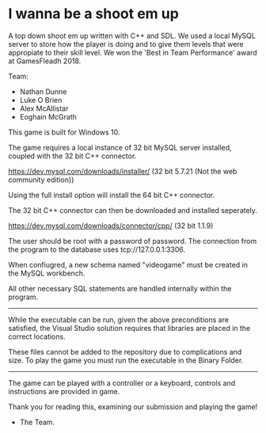 # I wanna be a shoot em up
 A top down shoot em up written with C++ and SDL.
We used a local MySQL server to store how the player is doing and to give them levels that were appropiate to their skill level.
We won the 'Best in Team Performance' award at GamesFleadh 2018.

Team:
- Nathan Dunne
- Luke O Brien
- Alex McAllistar
- Eoghain McGrath

This game is built for Windows 10. 

The game requires a local instance of 32 bit MySQL server installed,
coupled with the 32 bit C++ connector.

https://dev.mysql.com/downloads/installer/ 	(32 bit 5.7.21 (Not the web community edition))

Using the full install option will install the 64 bit C++ connector.

The 32 bit C++ connector can then be downloaded and installed seperately. 

https://dev.mysql.com/downloads/connector/cpp/	 (32 bit 1.1.9)


The user should be root with a password of password.
The connection from the program to the database uses tcp://127.0.0.1:3306.


When confiugred, a new schema named "videogame" must be created in the MySQL workbench.

All other necessary SQL statements are handled internally within the program.

---------------------------------------------------------------------------------

While the executable can be run, given the above preconditions are satisfied, the Visual Studio
solution requires that libraries are placed in the correct locations.

These files cannot be added to the repository due to complications and size. To play the game you must run the executable in the Binary Folder.

----------------------------------------------------------------------------------

The game can be played with a controller or a keyboard, controls and instructions are provided in game.

Thank you for reading this, examining our submission and playing the game!

- The Team.


